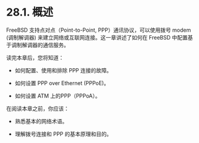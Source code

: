 # 28.1. 概述

FreeBSD 支持点对点（Point-to-Point, PPP）通讯协议，可以使用拨号 modem (调制解调器) 来建立网络或互联网连接。这一章讲述了如何在 FreeBSD 中配置基于调制解调器的通信服务。

读完本章后，您将知道：

- 如何配置、使用和排除 PPP 连接的故障。

- 如何设置 PPP over Ethernet (PPPoE)。

- 如何设置 ATM 上的PPP（PPPoA）。

在阅读本章之前，你应该：

- 熟悉基本的网络术语。

- 理解拨号连接和 PPP 的基本原理和目的。